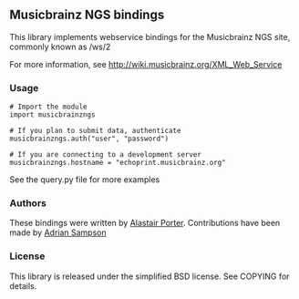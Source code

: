 ## Musicbrainz NGS bindings

This library implements webservice bindings for the Musicbrainz NGS site, commonly known as /ws/2

For more information, see http://wiki.musicbrainz.org/XML_Web_Service

### Usage

    # Import the module
    import musicbrainzngs

    # If you plan to submit data, authenticate
    musicbrainzngs.auth("user", "password")

    # If you are connecting to a development server
    musicbrainzngs.hostname = "echoprint.musicbrainz.org"

See the query.py file for more examples

### Authors

These bindings were written by [Alastair Porter](http://github.com/alastair). Contributions have been made
by [Adrian Sampson](https://github.com/sampsyo)

### License

This library is released under the simplified BSD license. See COPYING for details.
